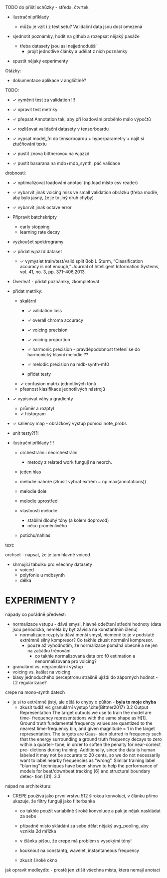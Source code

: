 
TODO do přiští schůzky - středa, čtvrtek
- ilustrační příklady
	- můžu je vzít i z test setu? Validační data jsou dost omezená

- sjednotit poznámky, hodit na github a rozepsat nějaký pasáže
	- třeba datasety jsou asi nejjednodušší
		- projít jednotlivé články a udělat z nich poznámky
- spustit nějaký experimenty


Otázky:
- dokumentace aplikace v angličtině?

TODO:
- ✓ vyměnit test za validation !!!
- ✓ opravit test metriky
- ✓ přepsat Annotation tak, aby při loadování proběhlo málo výpočtů
- ✓ rozlišovat validační datasety v tensorboardu
- ✓ vypsat model_fn do tensorboardu + hyperparametry + najít si ztučňování textu

- ✓ pustit znova bittnerovou na wjazzd
- ✓ pustit basarana na mdb+mdb_synth, páč validace

drobnosti:
- ✓ optimalizovat loadování anotací (np.load místo csv reader)
- ✓ vybarvit jinak voicing miss ve small validation obrázku (třeba modře, aby bylo jasný, že je to jiný druh chyby)
- ✓ vybarvit jinak octave error

- Připravit batchskripty
	- early stopping
	- learning rate decay
- vyzkoušet spektrogramy
- ✓ přidat wjazzd dataset
	- ✓ vymyslet train/test/valid split
		Bob L Sturm, “Classification accuracy is not enough,” Journal of Intelligent Information Systems, vol. 41, no. 3, pp. 371–406,2013.
- Overleaf - přidat poznámky, zkompletovat
- přidat metriky:
	- skalární
		- ✓ validation loss
		- ✓ overall chroma accuracy
		- ✓ voicing precision
		- ✓ voicing proportion
		- ✓ harmonic precision - pravděpodobnost trefení se do harmonický hlavní melodie ??
		- ✓ melodic precision na mdb-synth-mf0
		
		- přidat testy
	- ✓ confusion matrix jednotlivých tónů
	- přesnost klasifikace jednotlivých nástrojů

- ✓ vypisovat váhy a gradienty
	- průměr a rozptyl
	- ✓ histogram

- ✓ saliency map - obrázkový výstup pomocí note_probs

- unit testy?!?!

- ilustrační příklady !!!
	- orchestrální i neorchestrální
		- metody z related work fungují na neorch.
	- jeden hlas
	- melodie nahoře (zkusit vybrat extrém ~ np.max(annotations))
	- melodie dole
	- melodie uprostřed

	- vlastnosti melodie
		- stabilní dlouhý tóny (a kolem doprovod)
		- něco proměnlivého
	- potichu/nahlas

text:

orchset - napsat, že je tam hlavně voiced 
- shrnující tabulku pro všechny datasety
    - voiced
    - polyfonie u mdbsynth
    - délka



# EXPERIMENTY ?

nápady co pořádně předvést:
- normalizace vstupu - dává smysl, hlavně odečtení střední hodnoty (data jsou periodická, neměla by být závislá na konstantním členu)
	- normalizace rozptylu dává menší smysl, nicméně to je v podstatě extrémně silný kompresor? Co takhle zkusit normální kompresor.
		- pouze až vyhodnotim, že normalizace pomáhá obecně a ne jen na začátku trénování
			- co takhle normalizovaná data pro f0 estimation a nenormalizovaná pro voicing?
- granulární vs. negranulární výstup
- voicing vs. kašlat na voicing
- biasy jednoduchého perceptronu strašně ujíždí do záporných hodnot - L2 regularizace?

crepe na mono-synth datech
- je si to extrémně jistý, ale dělá to chyby o půltón - **byla to moje chyba**
	- zkusit tudíž víc granulární výstup
		\cite{Bittner2017}
		3.2 Output Representation
		The target outputs we use to train the model are time- frequency representations with the same shape as H[1]. Ground truth fundamental frequency values are quantized to the nearest time-frequency bin, and given magnitude = 1 in the target representation. The targets are Gaus- sian blurred in frequency such that the energy surrounding a ground truth frequency decays to zero within a quarter- tone, in order to soften the penalty for near-correct pre- dictions during training. Additionally, since the data is human labeled it may not be accurate to 20 cents, so we do not necessarily want to label nearby frequencies as “wrong”. Similar training label “blurring” techniques have been shown to help the performance of models for beat/downbeat tracking [6] and structural boundary detec- tion [31].
		3.3


nápad na architekturu:
- CREPE používá jako první vrstvu 512 širokou konvoluci, v článku přímo ukazuje, že filtry fungují jako filterbanka
	- co takhle použít variabilně široké konvoluce a pak je nějak naskládat za sebe
	- případně místo skládání za sebe dělat nějaký avg_pooling, aby vznikla 2d mřížka
	- v článku píšou, že crepe má problém s vysokými tóny!
	- kouknout na constantq, wavelet, instantaneous frequency

	- zkusit široké okno

jak opravit medleydb:
	- prostě jen ztišit všechna místa, která nemají anotaci
